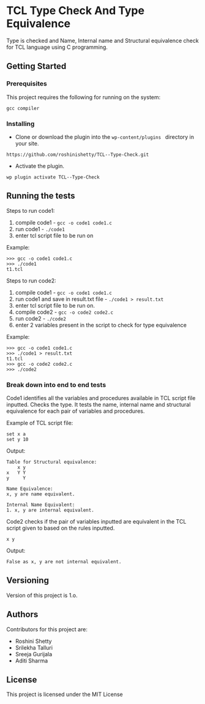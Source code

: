 ﻿# TCL Type Check And Type Equivalence

Type is checked and Name, Internal name and Structural equivalence  check for TCL language using C programming.

## Getting Started

### Prerequisites

This project requires the following for running on the system:
```
gcc compiler
```

### Installing

* Clone or download the plugin into the ```wp-content/plugins ``` directory in your site.
```
https://github.com/roshinishetty/TCL--Type-Check.git
```
* Activate the plugin.
``` 
wp plugin activate TCL--Type-Check
```

## Running the tests

Steps to run code1:
1. compile code1 - ```gcc -o code1 code1.c ```
2. run code1 - ```./code1 ```
3. enter tcl script file to be run on

Example:
```
>>> gcc -o code1 code1.c
>>> ./code1
t1.tcl
```

Steps to run code2:
1. compile code1 - ```gcc -o code1 code1.c ```
2. run code1 and save in result.txt file - ```./code1 > result.txt ```
3. enter tcl script file to be run on.
4. compile code2 - ```gcc -o code2 code2.c ```
5. run code2 - ```./code2 ```
6. enter 2 variables present in the script to check for type equivalence 

Example:
```
>>> gcc -o code1 code1.c
>>> ./code1 > result.txt
t1.tcl
>>> gcc -o code2 code2.c
>>> ./code2
```

### Break down into end to end tests

Code1 identifies all the variables and procedures available in TCL script file inputted. Checks the type. It tests the name, internal name and structural equivalence for each pair of variables and procedures.

Example of TCL script file:
```
set x a
set y 10
```
Output:
```
Table for Structural equivalence:
	x y
x	Y Y
y	  Y

Name Equivalence:
x, y are name equivalent.

Internal Name Equivalent:
1. x, y are internal equivalent.
```
Code2 checks if the pair of variables inputted are equivalent in the TCL script given to based on the rules inputted.

```
x y
```

Output:
```
False as x, y are not internal equivalent.
```

## Versioning

Version of this project is 1.o. 

## Authors

Contributors for this project are:
* Roshini Shetty
* Srilekha Talluri
* Sreeja Gurijala
* Aditi Sharma

## License

This project is licensed under the MIT License 